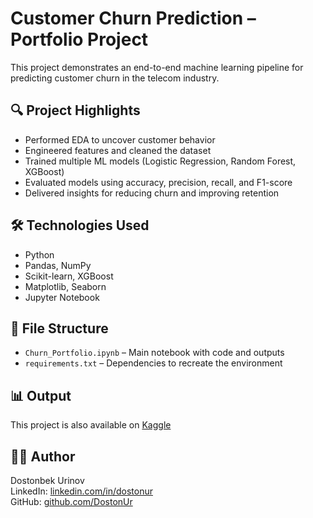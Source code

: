 # Customer Churn Prediction – Portfolio Project

This project demonstrates an end-to-end machine learning pipeline for predicting customer churn in the telecom industry.

## 🔍 Project Highlights

- Performed EDA to uncover customer behavior
- Engineered features and cleaned the dataset
- Trained multiple ML models (Logistic Regression, Random Forest, XGBoost)
- Evaluated models using accuracy, precision, recall, and F1-score
- Delivered insights for reducing churn and improving retention

## 🛠️ Technologies Used

- Python
- Pandas, NumPy
- Scikit-learn, XGBoost
- Matplotlib, Seaborn
- Jupyter Notebook

## 📁 File Structure

- `Churn_Portfolio.ipynb` – Main notebook with code and outputs
- `requirements.txt` – Dependencies to recreate the environment

## 📊 Output

This project is also available on [Kaggle](https://www.kaggle.com/code/dostonur/churn-portfolio/notebook)

## 👨‍💻 Author

Dostonbek Urinov  
LinkedIn: [linkedin.com/in/dostonur](https://linkedin.com/in/dostonur)  
GitHub: [github.com/DostonUr](https://github.com/DostonUr)
